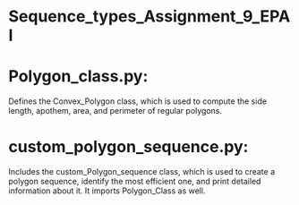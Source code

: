 # Sequence_types_Assignment_9_EPAI

# Polygon_class.py:  
Defines the Convex_Polygon class, which is used to compute the side length, apothem, area, and perimeter of regular polygons.

# custom_polygon_sequence.py:
Includes the custom_Polygon_sequence class, which is used to create a polygon sequence, identify the most efficient one, and print detailed information about it.
It imports Polygon_Class as well.

